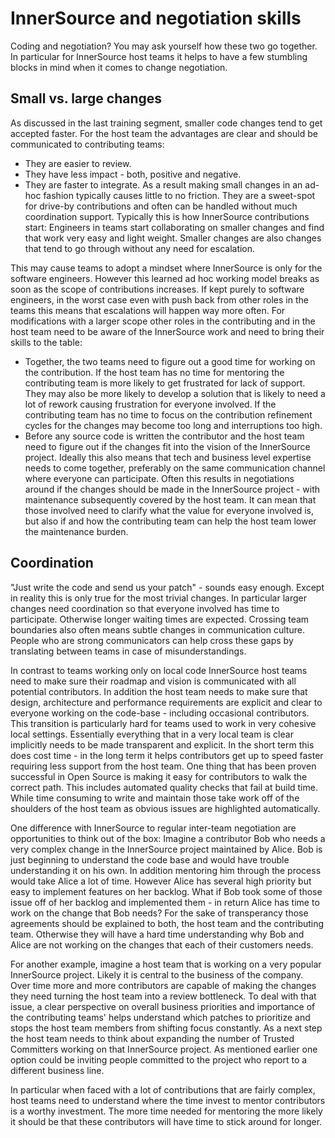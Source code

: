 # InnerSource and negotiation skills

Coding and negotiation?
You may ask yourself how these two go together.
In particular for InnerSource host teams it helps to have a few stumbling blocks in mind when it comes to change negotiation.

## Small vs. large changes

As discussed in the last training segment, smaller code changes tend to get accepted faster.
For the host team the advantages are clear and should be communicated to contributing teams:
* They are easier to review.
* They have less impact - both, positive and negative.
* They are faster to integrate.
As a result making small changes in an ad-hoc fashion typically causes little to no friction.
They are a sweet-spot for drive-by contributions and often can be handled without much coordination support.
Typically this is how InnerSource contributions start: Engineers in teams start collaborating on smaller changes and find that work very easy and light weight.
Smaller changes are also changes that tend to go through without any need for escalation.

This may cause teams to adopt a mindset where InnerSource is only for the software engineers.
However this learned ad hoc working model breaks as soon as the scope of contributions increases.
If kept purely to software engineers, in the worst case even with push back from other roles in the teams this means that escalations will happen way more often.
For modifications with a larger scope other roles in the contributing and in the host team need to be aware of the InnerSource work and need to bring their skills to the table:
* Together, the two teams need to figure out a good time for working on the contribution.
If the host team has no time for mentoring the contributing team is more likely to get frustrated for lack of support.
They may also be more likely to develop a solution that is likely to need a lot of rework causing frustration for everyone involved.
If the contributing team has no time to focus on the contribution refinement cycles for the changes may become too long and interruptions too high.
* Before any source code is written the contributor and the host team need to figure out if the changes fit into the vision of the InnerSource project.
Ideally this also means that tech and business level expertise needs to come together, preferably on the same communication channel where everyone can participate.
Often this results in negotiations around if the changes should be made in the InnerSource project - with maintenance subsequently covered by the host team.
It can mean that those involved need to clarify what the value for everyone involved is, but also if and how the contributing team can help the host team lower the maintenance burden.

## Coordination

"Just write the code and send us your patch" - sounds easy enough.
Except in reality this is only true for the most trivial changes.
In particular larger changes need coordination so that everyone involved has time to participate.
Otherwise longer waiting times are expected.
Crossing team boundaries also often means subtle changes in communication culture.
People who are strong communicators can help cross these gaps by translating between teams in case of misunderstandings.

In contrast to teams working only on local code InnerSource host teams need to make sure their roadmap and vision is communicated with all potential contributors.
In addition the host team needs to make sure that design, architecture and performance requirements are explicit and clear to everyone working on the code-base - including occasional contributors.
This transition is particularly hard for teams used to work in very cohesive local settings.
Essentially everything that in a very local team is clear implicitly needs to be made transparent and explicit.
In the short term this does cost time - in the long term it helps contributors get up to speed faster requiring less support from the host team.
One thing that has been proven successful in Open Source is making it easy for contributors to walk the correct path.
This includes automated quality checks that fail at build time.
While time consuming to write and maintain those take work off of the shoulders of the host team as obvious issues are highlighted automatically.

One difference with InnerSource to regular inter-team negotiation are opportunities to think out of the box:
Imagine a contributor Bob who needs a very complex change in the InnerSource project maintained by Alice.
Bob is just beginning to understand the code base and would have trouble understanding it on his own.
In addition mentoring him through the process would take Alice a lot of time.
However Alice has several high priority but easy to implement features on her backlog.
What if Bob took some of those issue off of her backlog and implemented them - in return Alice has time to work on the change that Bob needs?
For the sake of transperancy those agreements should be explained to both, the host team and the contributing team.
Otherwise they will have a hard time understanding why Bob and Alice are not working on the changes that each of their customers needs.

For another example, imagine a host team that is working on a very popular InnerSource project.
Likely it is central to the business of the company.
Over time more and more contributors are capable of making the changes they need turning the host team into a review bottleneck.
To deal with that issue, a clear perspective on overall business priorities and importance of the contributing teams' helps understand which patches to prioritize and stops the host team members from shifting focus constantly.
As a next step the host team needs to think about expanding the number of Trusted Committers working on that InnerSource project.
As mentioned earlier one option could be inviting people committed to the project who report to a different business line.

In particular when faced with a lot of contributions that are fairly complex, host teams need to understand where the time invest to mentor contributors is a worthy investment.
The more time needed for mentoring the more likely it should be that these contributors will have time to stick around for longer.


